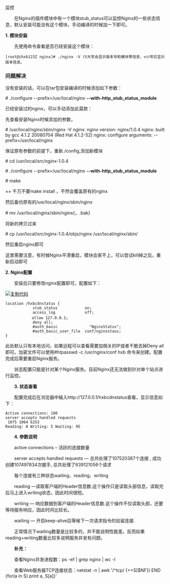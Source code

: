 监控

　　在Nginx的插件模块中有一个模块stub_status可以监控Nginx的一些状态信息，默认安装可能没有这个模块，手动编译的时候加一下即可。

**1. 模块安装**

　　先使用命令查看是否已经安装这个模块：



```
[root@ihxb123Z nginx]# ./nginx -V (V大写会显示版本号和模块等信息、v小写仅显示版本信息。
```



### 问题解决

没有安装的话，可以在tar包安装编译的时候添加如下参数：

\# ./configure --prefix=/usr/local/nginx **--with-http_stub_status_module**

已经安装过的nginx，可以手动添加此莫款：

先查看安装Nginx时候添加的参数，

\# /usr/local/nginx/sbin/nginx -V
nginx: nginx version: nginx/1.0.4
nginx: built by gcc 4.1.2 20080704 (Red Hat 4.1.2-52)
nginx: configure arguments: --prefix=/usr/local/nginx

保证原有参数的前提下，重新./config,添加新模块

\# cd /usr/local/src/nginx-1.0.4

\# ./configure --prefix=/usr/local/nginx **--with-http_stub_status_module**

\# make 

×× 千万不要make install ，不然会覆盖原有的nginx

然后备份原有的/usr/local/nginx/sbin/nginx

\# mv /usr/local/nginx/sbin/nginx{，.bak}

将新的拷贝过来

\# cp /usr/local/src/nginx-1.0.4/objs/nginx /usr/local/nginx/sbin/

然后重启nginx即可

这里需要注意，有时候Nginx平滑重启，模块会家不上，可以尝试kill掉之后，重新启动即可



**2. Nginx配置**

　　安装后只要修改nginx配置即可，配置如下：

[![复制代码](https://common.cnblogs.com/images/copycode.gif)](javascript:void(0);)

```
location /hxbcdnstatus {
            stub_status            on;
            access_log             off;
        　  allow 127.0.0.1;
            deny all;
            #auth_basic              "NginxStatus";
            #auth_basic_user_file  conf/nginxstaus;
}
```



此处默认只有本地访问，如果远程可以查看需要加相关的IP或者干脆去掉Deny all即可。加密文件可以使用#htpasswd -c /usr/nginx/conf hxb 命令来创建。配置完成后需要重启Nginx服务。

　　状态配置只能是针对某个Nginx服务。目前Nginx还无法做到针对单个站点进行监控。

　　**3. 状态查看**

　　配置完成后在浏览器中输入http://127.0.0.1/hxbcdnstatus查看，显示信息如下：

```
Active connections: 100 
server accepts handled requests
 1075 1064 6253 
Reading: 0 Writing: 5 Waiting: 95 
```

　　**4. 参数说明**

　　active connections – 活跃的连接数量

　　server accepts handled requests — 总共处理了107520387个连接 , 成功创建107497834次握手, 总共处理了639121056个请求

　　每个连接有三种状态waiting、reading、writing

　　reading —读取客户端的Header信息数.这个操作只是读取头部信息，读取完后马上进入writing状态，因此时间很短。

　　writing — 响应数据到客户端的Header信息数.这个操作不仅读取头部，还要等待服务响应，因此时间比较长。

　　waiting — 开启keep-alive后等候下一次请求指令的驻留连接.

　　正常情况下waiting数量是比较多的，并不能说明性能差。反而如果reading+writing数量比较多说明服务并发有问题。

 

　　**补充：**

　　查看Nginx并发进程数：ps -ef | grep nginx | wc -l

　　查看Web服务器TCP连接状态：netstat -n | awk '/^tcp/ {++S[$NF]} END {for(a in S) print a, S[a]}'